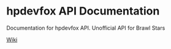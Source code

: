 # hpdevfox API Documentation
Documentation for hpdevfox API. Unofficial API for Brawl Stars

[Wiki](https://github.com/kubune/hpdevfox-api-documentation/wiki)
